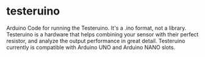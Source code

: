 # testeruino
Arduino Code for running the Testeruino. It's a .ino format, not a library. Testeruino is a hardware that helps combining your sensor with their perfect resistor, and analyze the output performance in great detail. Testeruino currently is compatible with Arduino UNO and Arduino NANO slots.
